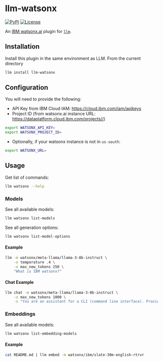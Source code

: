 # llm-watsonx

[![PyPI](https://img.shields.io/pypi/v/llm-watsonx.svg)](https://pypi.org/project/llm-watsonx/)
[![License](https://img.shields.io/badge/license-Apache%202.0-blue.svg)](https://github.com/h0rv/llm-watsonx/blob/main/LICENSE)

An [IBM watsonx.ai](https://www.ibm.com/products/watsonx-ai) plugin for [`llm`](https://github.com/simonw/llm).

## Installation

Install this plugin in the same environment as LLM. From the current directory

```bash
llm install llm-watsonx
```

## Configuration

You will need to provide the following:

- API Key from IBM Cloud IAM: https://cloud.ibm.com/iam/apikeys
- Project ID (from watsonx.ai instance URL: https://dataplatform.cloud.ibm.com/projects//)

```bash
export WATSONX_API_KEY=
export WATSONX_PROJECT_ID=
```

- Optionally, if your watsonx instance is not in `us-south`:

```bash
export WATSONX_URL=
```

## Usage

Get list of commands:

```bash
llm watsonx --help
```

### Models

See all available models:

```bash
llm watsonx list-models
```

See all generation options:

```bash
llm watsonx list-model-options
```

#### Example

```bash
llm -m watsonx/meta-llama/llama-3-8b-instruct \
    -o temperature .4 \
    -o max_new_tokens 250 \
    "What is IBM watsonx?"
```

#### Chat Example

```bash
llm chat -m watsonx/meta-llama/llama-3-8b-instruct \
    -o max_new_tokens 1000 \
    -s "You are an assistant for a CLI (command line interface). Provide and help give unix commands to help users achieve their tasks."
```

### Embeddings

See all available models:

```bash
llm watsonx list-embedding-models
```

#### Example

```bash
cat README.md | llm embed -m watsonx/ibm/slate-30m-english-rtrvr
```
